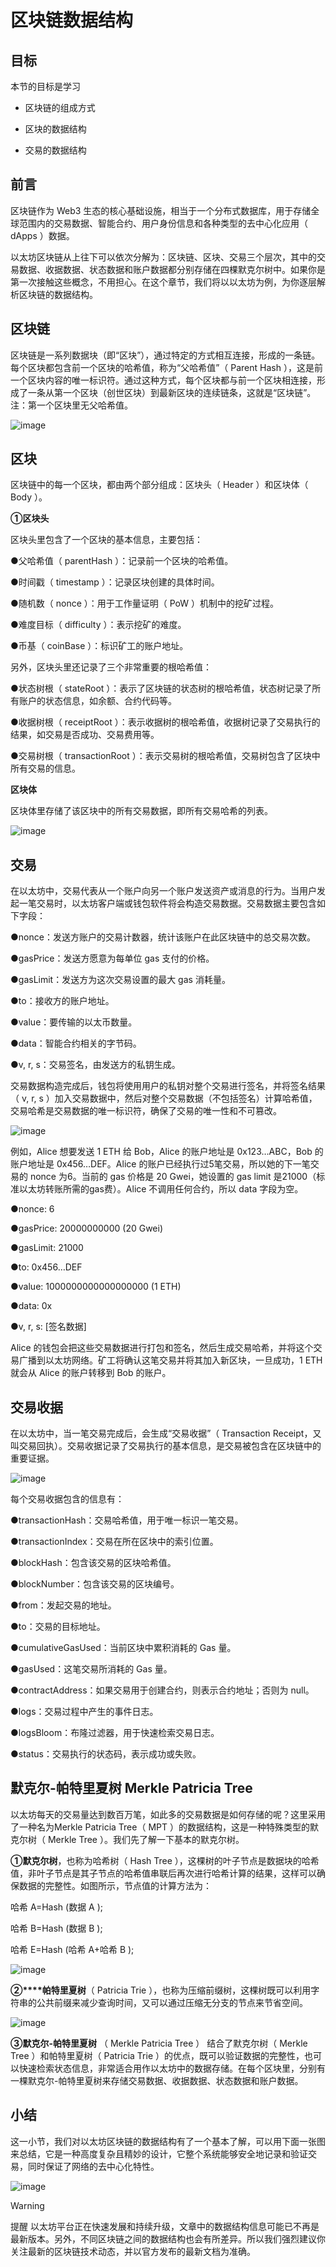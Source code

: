 # 区块链数据结构

## 目标

本节的目标是学习

- 区块链的组成方式

- 区块的数据结构

- 交易的数据结构

## **前言**

区块链作为 Web3 生态的核心基础设施，相当于一个分布式数据库，用于存储全球范围内的交易数据、智能合约、用户身份信息和各种类型的去中心化应用（ dApps ）数据。

以太坊区块链从上往下可以依次分解为：区块链、区块、交易三个层次，其中的交易数据、收据数据、状态数据和账户数据都分别存储在四棵默克尔树中。如果你是第一次接触这些概念，不用担心。在这个章节，我们将以以太坊为例，为你逐层解析区块链的数据结构。

## **区块链**

区块链是一系列数据块（即“区块”），通过特定的方式相互连接，形成的一条链。每个区块都包含前一个区块的哈希值，称为“父哈希值”（ Parent Hash ），这是前一个区块内容的唯一标识符。通过这种方式，每个区块都与前一个区块相连接，形成了一条从第一个区块（创世区块）到最新区块的连续链条，这就是“区块链”。注：第一个区块里无父哈希值。

![image](./assets/edd65023-a1ae-4edd-8a12-e3668e937361.webp)

## **区块**

区块链中的每一个区块，都由两个部分组成：区块头（ Header ）和区块体（ Body ）。

**①区块头**

区块头里包含了一个区块的基本信息，主要包括：

●父哈希值（ parentHash ）：记录前一个区块的哈希值。

●时间戳（ timestamp ）：记录区块创建的具体时间。

●随机数（ nonce ）：用于工作量证明（ PoW ）机制中的挖矿过程。

●难度目标（ difficulty ）：表示挖矿的难度。

●币基（ coinBase ）：标识矿工的账户地址。

另外，区块头里还记录了三个非常重要的根哈希值：

●状态树根（ stateRoot ）：表示了区块链的状态树的根哈希值，状态树记录了所有账户的状态信息，如余额、合约代码等。

●收据树根（ receiptRoot ）：表示收据树的根哈希值，收据树记录了交易执行的结果，如交易是否成功、交易费用等。

●交易树根（ transactionRoot ）：表示交易树的根哈希值，交易树包含了区块中所有交易的信息。

**区块体**

区块体里存储了该区块中的所有交易数据，即所有交易哈希的列表。

![image](./assets/3e9e4b1a-c1f0-42bd-82cb-9f82f28c446d.webp)

## **交易**

在以太坊中，交易代表从一个账户向另一个账户发送资产或消息的行为。当用户发起一笔交易时，以太坊客户端或钱包软件将会构造交易数据。交易数据主要包含如下字段：

●nonce：发送方账户的交易计数器，统计该账户在此区块链中的总交易次数。

●gasPrice：发送方愿意为每单位 gas 支付的价格。

●gasLimit：发送方为这次交易设置的最大 gas 消耗量。

●to：接收方的账户地址。

●value：要传输的以太币数量。

●data：智能合约相关的字节码。

●v, r, s：交易签名，由发送方的私钥生成。

交易数据构造完成后，钱包将使用用户的私钥对整个交易进行签名，并将签名结果（ v, r, s ）加入交易数据中，然后对整个交易数据（不包括签名）计算哈希值，交易哈希是交易数据的唯一标识符，确保了交易的唯一性和不可篡改。

![image](./assets/42cc8156-951b-47ce-8a51-a728ef81d12c.webp)

例如，Alice 想要发送 1 ETH 给 Bob，Alice 的账户地址是 0x123…ABC，Bob 的账户地址是 0x456…DEF。Alice 的账户已经执行过5笔交易，所以她的下一笔交易的 nonce 为6。当前的 gas 价格是 20 Gwei，她设置的 gas limit 是21000（标准以太坊转账所需的gas费）。Alice 不调用任何合约，所以 data 字段为空。

●nonce: 6

●gasPrice: 20000000000 (20 Gwei)

●gasLimit: 21000

●to: 0x456…DEF

●value: 1000000000000000000 (1 ETH)

●data: 0x

●v, r, s: [签名数据]

Alice 的钱包会把这些交易数据进行打包和签名，然后生成交易哈希，并将这个交易广播到以太坊网络。矿工将确认这笔交易并将其加入新区块，一旦成功，1 ETH 就会从 Alice 的账户转移到 Bob 的账户。

## **交易收据**

在以太坊中，当一笔交易完成后，会生成“交易收据”（ Transaction Receipt，又叫交易回执）。交易收据记录了交易执行的基本信息，是交易被包含在区块链中的重要证据。

![image](./assets/4f5f0e2a-28b3-4b47-b368-fcb238dfdcfc.webp)

每个交易收据包含的信息有：

●transactionHash：交易哈希值，用于唯一标识一笔交易。

●transactionIndex：交易在所在区块中的索引位置。

●blockHash：包含该交易的区块哈希值。

●blockNumber：包含该交易的区块编号。

●from：发起交易的地址。

●to：交易的目标地址。

●cumulativeGasUsed：当前区块中累积消耗的 Gas 量。

●gasUsed：这笔交易所消耗的 Gas 量。

●contractAddress：如果交易用于创建合约，则表示合约地址；否则为 null。

●logs：交易过程中产生的事件日志。

●logsBloom：布隆过滤器，用于快速检索交易日志。

●status：交易执行的状态码，表示成功或失败。

## **默克尔-帕特里夏树 Merkle Patricia Tree**

以太坊每天的交易量达到数百万笔，如此多的交易数据是如何存储的呢？这里采用了一种名为Merkle Patricia Tree（ MPT ）的数据结构，这是一种特殊类型的默克尔树（ Merkle Tree ）。我们先了解一下基本的默克尔树。

**①默克尔树**，也称为哈希树（ Hash Tree ），这棵树的叶子节点是数据块的哈希值，非叶子节点是其子节点的哈希值串联后再次进行哈希计算的结果，这样可以确保数据的完整性。如图所示，节点值的计算方法为：

哈希 A=Hash (数据 A );

哈希 B=Hash (数据 B );

哈希 E=Hash (哈希 A+哈希 B );

![image](./assets/76b00fa1-ed61-4e22-9d39-cf198c89ea46.webp)

**②****帕特里夏树**（ Patricia Trie ），也称为压缩前缀树，这棵树既可以利用字符串的公共前缀来减少查询时间，又可以通过压缩无分支的节点来节省空间。

![image](./assets/0a821b29-5a9d-4ae5-b1d5-0e7bfc61eccb.webp)

**③默克尔-帕特里夏树** （ Merkle Patricia Tree ） 结合了默克尔树（ Merkle Tree ）和帕特里夏树（ Patricia Trie ）的优点，既可以验证数据的完整性，也可以快速检索状态信息，非常适合用作以太坊中的数据存储。在每个区块里，分别有一棵默克尔-帕特里夏树来存储交易数据、收据数据、状态数据和账户数据。

## **小结**

这一小节，我们对以太坊区块链的数据结构有了一个基本了解，可以用下面一张图来总结，它是一种高度复杂且精妙的设计，它整个系统能够安全地记录和验证交易，同时保证了网络的去中心化特性。

![image](./assets/2c2a1437-7049-41cf-86e4-00091825d9c0.webp)

> [!WARNING]
>
> 提醒 以太坊平台正在快速发展和持续升级，文章中的数据结构信息可能已不再是最新版本。另外，不同区块链之间的数据结构也会有所差异。所以我们强烈建议你关注最新的区块链技术动态，并以官方发布的最新文档为准确。

